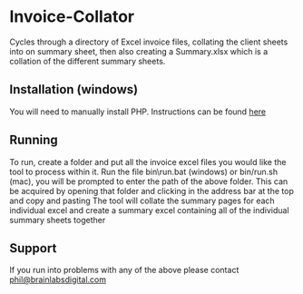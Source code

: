 # Invoice-Collator
Cycles through a directory of Excel invoice files, collating the client sheets into on summary sheet, then also creating a Summary.xlsx which is a collation of the different summary sheets.

## Installation (windows)
You will need to manually install PHP. Instructions can be found [here](https://sites.google.com/a/brainlabsdigital.com/wiki/tech/tips/programming/php/installation)

## Running
To run, create a folder and put all the invoice excel files you would like the tool to process within it. 
Run the file bin\run.bat (windows) or bin/run.sh (mac), you will be prompted to enter the path of the above folder. 
This can be acquired by opening that folder and clicking in the address bar at the top and copy and pasting
The tool will collate the summary pages for each individual excel and create a summary excel containing all of the individual summary sheets together


## Support
If you run into problems with any of the above please contact phil@brainlabsdigital.com
